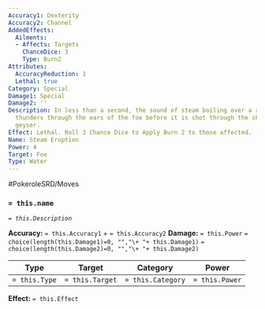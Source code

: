 ```yaml
---
Accuracy1: Dexterity
Accuracy2: Channel
AddedEffects:
  Ailments:
  - Affects: Targets
    ChanceDice: 3
    Type: Burn2
Attributes:
  AccuracyReduction: 1
  Lethal: true
Category: Special
Damage1: Special
Damage2: ''
Description: In less than a second, the sound of steam boiling over a raging engine
  thunders through the ears of the foe before it is shot through the sky by a scalding
  geyser.
Effect: Lethal. Roll 3 Chance Dice to Apply Burn 2 to those affected. -1 Accuracy.
Name: Steam Eruption
Power: 4
Target: Foe
Type: Water
---
```


#PokeroleSRD/Moves

### `= this.name`
*`= this.Description`*

**Accuracy:** `= this.Accuracy1` + `= this.Accuracy2`
**Damage:** `= this.Power` `= choice(length(this.Damage1)=0, "","\+ "+ this.Damage1)` `= choice(length(this.Damage2)=0, "","\+ "+ this.Damage2)`

| Type          | Target          | Category          | Power          |
| ------------- | --------------- | ----------------  | -------------- |
| `= this.Type` | `= this.Target` | `= this.Category` | `= this.Power` | 

**Effect:** `= this.Effect`
